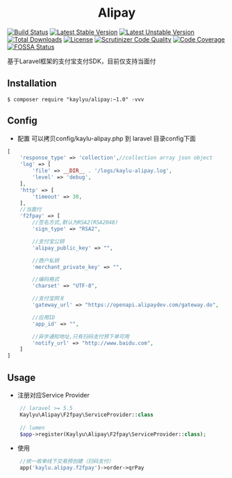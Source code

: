 <h1 align="center"> Alipay </h1>

[![Build Status](https://travis-ci.org/kaylyu/laravel-alipay.svg?branch=master)](https://travis-ci.org/kaylyu/laravel-alipay)
[![Latest Stable Version](https://poser.pugx.org/kaylyu/laravel-alipay/v/stable)](https://packagist.org/packages/kaylyu/laravel-alipay)
[![Latest Unstable Version](https://poser.pugx.org/kaylyu/laravel-alipay/v/unstable)](https://packagist.org/packages/kaylyu/laravel-alipay)
[![Total Downloads](https://poser.pugx.org/kaylyu/laravel-alipay/downloads)](https://packagist.org/packages/kaylyu/laravel-alipay)
[![License](https://poser.pugx.org/kaylyu/laravel-alipay/license)](https://packagist.org/packages/kaylyu/laravel-alipay)
[![Scrutinizer Code Quality](https://scrutinizer-ci.com/g/kaylyu/laravel-alipay/badges/quality-score.png?b=master)](https://scrutinizer-ci.com/g/kaylyu/laravel-alipay/?branch=master) 
[![Code Coverage](https://scrutinizer-ci.com/g/kaylyu/laravel-alipay/badges/coverage.png?b=master)](https://scrutinizer-ci.com/g/kaylyu/laravel-alipay/?branch=master) 
[![FOSSA Status](https://app.fossa.com/api/projects/git%2Bgithub.com%2Fkaylyu%2Flaravel-alipay.svg?type=shield)](https://app.fossa.com/projects/git%2Bgithub.com%2Fkaylyu%2Flaravel-alipay?ref=badge_shield)

基于Laravel框架的支付宝支付SDK，目前仅支持当面付

## Installation

```shell
$ composer require "kaylyu/alipay:~1.0" -vvv
```
## Config
- 配置 可以拷贝config/kaylu-alipay.php 到 laravel 目录config下面
```php
[
    'response_type' => 'collection',//collection array json object
    'log' => [
        'file' => __DIR__ . '/logs/kaylu-alipay.log',
        'level' => 'debug',
    ],
    'http' => [
        'timeout' => 30,
    ],
    //当面付
    'f2fpay' => [
        //签名方式,默认为RSA2(RSA2048)
        'sign_type' => "RSA2",

        //支付宝公钥
        'alipay_public_key' => "",

        //商户私钥
        'merchant_private_key' => "",

        //编码格式
        'charset' => "UTF-8",

        //支付宝网关
        'gateway_url' => "https://openapi.alipaydev.com/gateway.do",

        //应用ID
        'app_id' => "",

        //异步通知地址,只有扫码支付预下单可用
        'notify_url' => "http://www.baidu.com",
    ]
]
```

## Usage
- 注册对应Service Provider
```php
    // laravel >= 5.5
    Kaylyu\Alipay\F2fpay\ServiceProvider::class
    
    // lumen
    $app->register(Kaylyu\Alipay\F2fpay\ServiceProvider::class);
```
    
    
- 使用
```php
    //统一收单线下交易预创建（扫码支付）
    app('kaylu.alipay.f2fpay')->order->qrPay

```
